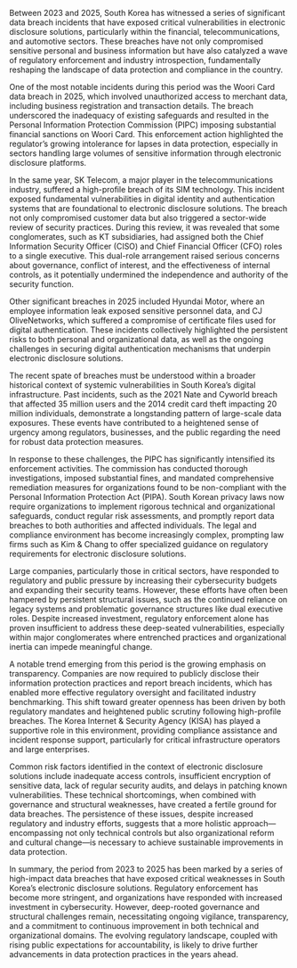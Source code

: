 Between 2023 and 2025, South Korea has witnessed a series of significant data breach incidents that have exposed critical vulnerabilities in electronic disclosure solutions, particularly within the financial, telecommunications, and automotive sectors. These breaches have not only compromised sensitive personal and business information but have also catalyzed a wave of regulatory enforcement and industry introspection, fundamentally reshaping the landscape of data protection and compliance in the country.

One of the most notable incidents during this period was the Woori Card data breach in 2025, which involved unauthorized access to merchant data, including business registration and transaction details. The breach underscored the inadequacy of existing safeguards and resulted in the Personal Information Protection Commission (PIPC) imposing substantial financial sanctions on Woori Card. This enforcement action highlighted the regulator’s growing intolerance for lapses in data protection, especially in sectors handling large volumes of sensitive information through electronic disclosure platforms.

In the same year, SK Telecom, a major player in the telecommunications industry, suffered a high-profile breach of its SIM technology. This incident exposed fundamental vulnerabilities in digital identity and authentication systems that are foundational to electronic disclosure solutions. The breach not only compromised customer data but also triggered a sector-wide review of security practices. During this review, it was revealed that some conglomerates, such as KT subsidiaries, had assigned both the Chief Information Security Officer (CISO) and Chief Financial Officer (CFO) roles to a single executive. This dual-role arrangement raised serious concerns about governance, conflict of interest, and the effectiveness of internal controls, as it potentially undermined the independence and authority of the security function.

Other significant breaches in 2025 included Hyundai Motor, where an employee information leak exposed sensitive personnel data, and CJ OliveNetworks, which suffered a compromise of certificate files used for digital authentication. These incidents collectively highlighted the persistent risks to both personal and organizational data, as well as the ongoing challenges in securing digital authentication mechanisms that underpin electronic disclosure solutions.

The recent spate of breaches must be understood within a broader historical context of systemic vulnerabilities in South Korea’s digital infrastructure. Past incidents, such as the 2021 Nate and Cyworld breach that affected 35 million users and the 2014 credit card theft impacting 20 million individuals, demonstrate a longstanding pattern of large-scale data exposures. These events have contributed to a heightened sense of urgency among regulators, businesses, and the public regarding the need for robust data protection measures.

In response to these challenges, the PIPC has significantly intensified its enforcement activities. The commission has conducted thorough investigations, imposed substantial fines, and mandated comprehensive remediation measures for organizations found to be non-compliant with the Personal Information Protection Act (PIPA). South Korean privacy laws now require organizations to implement rigorous technical and organizational safeguards, conduct regular risk assessments, and promptly report data breaches to both authorities and affected individuals. The legal and compliance environment has become increasingly complex, prompting law firms such as Kim & Chang to offer specialized guidance on regulatory requirements for electronic disclosure solutions.

Large companies, particularly those in critical sectors, have responded to regulatory and public pressure by increasing their cybersecurity budgets and expanding their security teams. However, these efforts have often been hampered by persistent structural issues, such as the continued reliance on legacy systems and problematic governance structures like dual executive roles. Despite increased investment, regulatory enforcement alone has proven insufficient to address these deep-seated vulnerabilities, especially within major conglomerates where entrenched practices and organizational inertia can impede meaningful change.

A notable trend emerging from this period is the growing emphasis on transparency. Companies are now required to publicly disclose their information protection practices and report breach incidents, which has enabled more effective regulatory oversight and facilitated industry benchmarking. This shift toward greater openness has been driven by both regulatory mandates and heightened public scrutiny following high-profile breaches. The Korea Internet & Security Agency (KISA) has played a supportive role in this environment, providing compliance assistance and incident response support, particularly for critical infrastructure operators and large enterprises.

Common risk factors identified in the context of electronic disclosure solutions include inadequate access controls, insufficient encryption of sensitive data, lack of regular security audits, and delays in patching known vulnerabilities. These technical shortcomings, when combined with governance and structural weaknesses, have created a fertile ground for data breaches. The persistence of these issues, despite increased regulatory and industry efforts, suggests that a more holistic approach—encompassing not only technical controls but also organizational reform and cultural change—is necessary to achieve sustainable improvements in data protection.

In summary, the period from 2023 to 2025 has been marked by a series of high-impact data breaches that have exposed critical weaknesses in South Korea’s electronic disclosure solutions. Regulatory enforcement has become more stringent, and organizations have responded with increased investment in cybersecurity. However, deep-rooted governance and structural challenges remain, necessitating ongoing vigilance, transparency, and a commitment to continuous improvement in both technical and organizational domains. The evolving regulatory landscape, coupled with rising public expectations for accountability, is likely to drive further advancements in data protection practices in the years ahead.